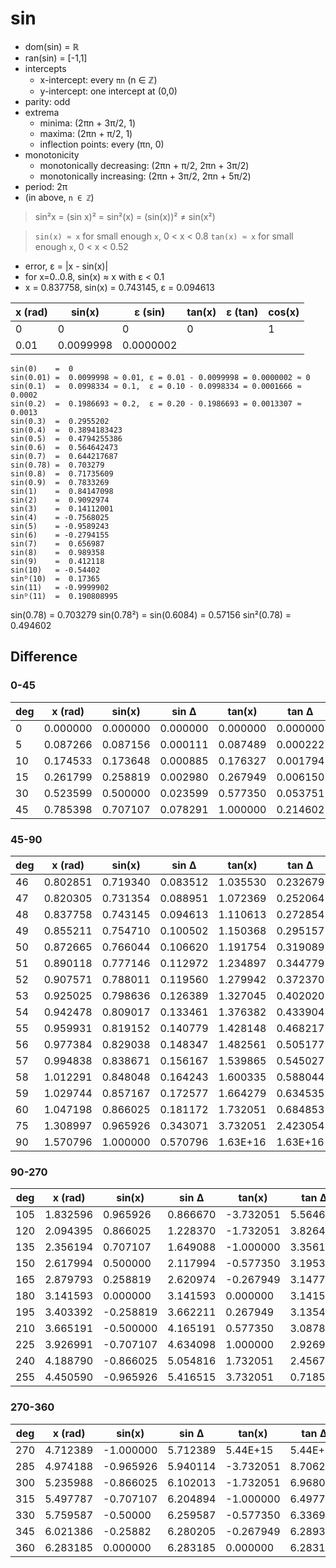 # sin

- dom(sin) = ℝ
- ran(sin) = [-1,1]
- intercepts
  - x-intercept: every `πn` (n ∈ ℤ)
  - y-intercept: one intercept at (0,0)
- parity: odd
- extrema
  - minima: (2πn + 3π/2, 1)
  - maxima: (2πn + π/2, 1)
  - inflection points: every (πn, 0)
- monotonicity
  - monotonically decreasing: (2πn +  π/2, 2πn + 3π/2)
  - monotonically increasing: (2πn + 3π/2, 2πn + 5π/2)
- period: 2π
- (in above, `n ∈ ℤ`)



>sin²x = (sin x)² = sin²(x) = (sin(x))² ≠ sin(x²)

>`sin(x) ≈ x` for small enough `x`, 0 < x < 0.8
>`tan(x) ≈ x` for small enough `x`, 0 < x < 0.52

- error, ε = |x - sin(x)| 
- for x=0..0.8, sin(x) ≈ x with ε < 0.1
- x = 0.837758, sin(x) = 0.743145, ε = 0.094613


x (rad) | sin(x)    | ε (sin)    | tan(x)  | ε (tan)  | cos(x)
--------|-----------|------------|---------|----------|---------
0       | 0         | 0          | 0       |          | 1
0.01    | 0.0099998 | 0.0000002  |         |          | 


```
sin(0)    =  0
sin(0.01) =  0.0099998 ≈ 0.01, ε = 0.01 - 0.0099998 = 0.0000002 ≈ 0
sin(0.1)  =  0.0998334 ≈ 0.1,  ε = 0.10 - 0.0998334 = 0.0001666 ≈ 0.0002
sin(0.2)  =  0.1986693 ≈ 0.2,  ε = 0.20 - 0.1986693 = 0.0013307 ≈ 0.0013
sin(0.3)  =  0.2955202
sin(0.4)  =  0.3894183423
sin(0.5)  =  0.4794255386
sin(0.6)  =  0.564642473
sin(0.7)  =  0.644217687
sin(0.78) =  0.703279
sin(0.8)  =  0.71735609
sin(0.9)  =  0.7833269
sin(1)    =  0.84147098
sin(2)    =  0.9092974
sin(3)    =  0.14112001
sin(4)    = -0.7568025
sin(5)    = -0.9589243
sin(6)    = -0.2794155
sin(7)    =  0.656987
sin(8)    =  0.989358
sin(9)    =  0.412118
sin(10)   = -0.54402
sinᴰ(10)  =  0.17365
sin(11)   = -0.9999902
sinᴰ(11)  =  0.190808995
```



sin(0.78)  = 0.703279
sin(0.78²) = sin(0.6084) = 0.57156
sin²(0.78) = 0.494602


## Difference

### 0-45

deg | x (rad)  | sin(x)   | sin Δ    | tan(x)   | tan Δ    | cos(x)   | cos Δ
----|----------|----------|----------|----------|----------|----------|---------
  0 | 0.000000 | 0.000000 | 0.000000 | 0.000000 | 0.000000 | 1.000000 |1.000000
  5 | 0.087266 | 0.087156 | 0.000111 | 0.087489 | 0.000222 | 0.996195 |0.908928
 10 | 0.174533 | 0.173648 | 0.000885 | 0.176327 | 0.001794 | 0.984808 |0.810275
 15 | 0.261799 | 0.258819 | 0.002980 | 0.267949 | 0.006150 | 0.965926 |0.704126
 30 | 0.523599 | 0.500000 | 0.023599 | 0.577350 | 0.053751 | 0.866025 |0.342427
 45 | 0.785398 | 0.707107 | 0.078291 | 1.000000 | 0.214602 | 0.707107 |0.078291

### 45-90

deg | x (rad)  | sin(x)   | sin Δ    | tan(x)   | tan Δ    | cos(x)   | cos Δ
----|----------|----------|----------|----------|----------|----------|---------
 46 | 0.802851 | 0.719340 | 0.083512 | 1.035530 | 0.232679 | 0.694658 | 0.108193
 47 | 0.820305 | 0.731354 | 0.088951 | 1.072369 | 0.252064 | 0.681998 | 0.138306
 48 | 0.837758 | 0.743145 | 0.094613 | 1.110613 | 0.272854 | 0.669131 | 0.168627
 49 | 0.855211 | 0.754710 | 0.100502 | 1.150368 | 0.295157 | 0.656059 | 0.199152
 50 | 0.872665 | 0.766044 | 0.106620 | 1.191754 | 0.319089 | 0.642788 | 0.229877
 51 | 0.890118 | 0.777146 | 0.112972 | 1.234897 | 0.344779 | 0.629320 | 0.260798
 52 | 0.907571 | 0.788011 | 0.119560 | 1.279942 | 0.372370 | 0.615661 | 0.291910
 53 | 0.925025 | 0.798636 | 0.126389 | 1.327045 | 0.402020 | 0.601815 | 0.323209
 54 | 0.942478 | 0.809017 | 0.133461 | 1.376382 | 0.433904 | 0.587785 | 0.354693
 55 | 0.959931 | 0.819152 | 0.140779 | 1.428148 | 0.468217 | 0.573576 | 0.386355
 56 | 0.977384 | 0.829038 | 0.148347 | 1.482561 | 0.505177 | 0.559193 | 0.418191
 57 | 0.994838 | 0.838671 | 0.156167 | 1.539865 | 0.545027 | 0.544639 | 0.450199
 58 | 1.012291 | 0.848048 | 0.164243 | 1.600335 | 0.588044 | 0.529919 | 0.482372
 59 | 1.029744 | 0.857167 | 0.172577 | 1.664279 | 0.634535 | 0.515038 | 0.514706
 60 | 1.047198 | 0.866025 | 0.181172 | 1.732051 | 0.684853 | 0.500000 | 0.547198
 75 | 1.308997 | 0.965926 | 0.343071 | 3.732051 | 2.423054 | 0.258819 | 1.050178
 90 | 1.570796 | 1.000000 | 0.570796 | 1.63E+16 | 1.63E+16 | 0.000000 | 1.57E+00

### 90-270

deg | x (rad)  | sin(x)   | sin Δ    | tan(x)   | tan Δ   | cos(x)    | cos Δ
----|----------|----------|----------|----------|---------|-----------|--------
105 | 1.832596 |  0.965926| 0.866670 | -3.732051|5.564647 | -0.258819 |2.091415
120 | 2.094395 |  0.866025| 1.228370 | -1.732051|3.826446 | -0.500000 |2.594395
135 | 2.356194 |  0.707107| 1.649088 | -1.000000|3.356194 | -0.707107 |3.063301
150 | 2.617994 |  0.500000| 2.117994 | -0.577350|3.195344 | -0.866025 |3.484019
165 | 2.879793 |  0.258819| 2.620974 | -0.267949|3.147742 | -0.965926 |3.845719
180 | 3.141593 |  0.000000| 3.141593 | 0.000000 |3.141593 | -1.000000 |4.141593
195 | 3.403392 | -0.258819| 3.662211 | 0.267949 |3.135443 | -0.965926 |4.369318
210 | 3.665191 | -0.500000| 4.165191 | 0.577350 |3.087841 | -0.866025 |4.531217
225 | 3.926991 | -0.707107| 4.634098 | 1.000000 |2.926991 | -0.707107 |4.634098
240 | 4.188790 | -0.866025| 5.054816 | 1.732051 |2.456739 | -0.500000 |4.688790
255 | 4.450590 | -0.965926| 5.416515 | 3.732051 |0.718539 | -0.258819 |4.709409

### 270-360

deg | x (rad)  | sin(x)   | sin Δ    | tan(x)   | tan Δ    | cos(x)   | cos Δ
----|----------|----------|----------|----------|----------|----------|--------
270 | 4.712389 | -1.000000| 5.712389 | 5.44E+15 | 5.44E+15 | 0.000000 |4.71E+00
285 | 4.974188 | -0.965926| 5.940114 | -3.732051| 8.706239 | 0.258819 |4.715369
300 | 5.235988 | -0.866025| 6.102013 | -1.732051| 6.968039 | 0.500000 |4.735988
315 | 5.497787 | -0.707107| 6.204894 | -1.000000| 6.497787 | 0.707107 |4.790680
330 | 5.759587 | -0.50000 | 6.259587 | -0.577350| 6.336937 | 0.866025 |4.893561
345 | 6.021386 | -0.25882 | 6.280205 | -0.267949| 6.289335 | 0.965926 |5.055460
360 | 6.283185 | 0.000000 | 6.283185 | 0.000000 | 6.283185 | 1.000000 |5.283185
